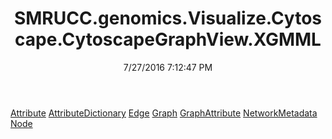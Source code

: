﻿---
title: SMRUCC.genomics.Visualize.Cytoscape.CytoscapeGraphView.XGMML
date: 7/27/2016 7:12:47 PM
---

[Attribute](T-SMRUCC.genomics.Visualize.Cytoscape.CytoscapeGraphView.XGMML.Attribute.html)
[AttributeDictionary](T-SMRUCC.genomics.Visualize.Cytoscape.CytoscapeGraphView.XGMML.AttributeDictionary.html)
[Edge](T-SMRUCC.genomics.Visualize.Cytoscape.CytoscapeGraphView.XGMML.Edge.html)
[Graph](T-SMRUCC.genomics.Visualize.Cytoscape.CytoscapeGraphView.XGMML.Graph.html)
[GraphAttribute](T-SMRUCC.genomics.Visualize.Cytoscape.CytoscapeGraphView.XGMML.GraphAttribute.html)
[NetworkMetadata](T-SMRUCC.genomics.Visualize.Cytoscape.CytoscapeGraphView.XGMML.NetworkMetadata.html)
[Node](T-SMRUCC.genomics.Visualize.Cytoscape.CytoscapeGraphView.XGMML.Node.html)
